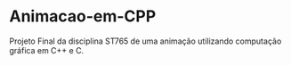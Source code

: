 # Animacao-em-CPP
Projeto Final da disciplina ST765 de uma animação utilizando computação gráfica em C++ e C.
